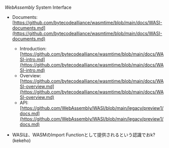 *WebAssembly* System Interface

- Documents: [https://github.com/bytecodealliance/wasmtime/blob/main/docs/WASI-documents.md](https://github.com/bytecodealliance/wasmtime/blob/main/docs/WASI-documents.md)
	- Introduction: [https://github.com/bytecodealliance/wasmtime/blob/main/docs/WASI-intro.md](https://github.com/bytecodealliance/wasmtime/blob/main/docs/WASI-intro.md)
	- Overview: [https://github.com/bytecodealliance/wasmtime/blob/main/docs/WASI-overview.md](https://github.com/bytecodealliance/wasmtime/blob/main/docs/WASI-overview.md)
	- API: [https://github.com/WebAssembly/WASI/blob/main/legacy/preview1/docs.md](https://github.com/WebAssembly/WASI/blob/main/legacy/preview1/docs.md)

- WASIは、WASMのImport Functionとして提供されるという認識でおk? (kekeho)
